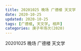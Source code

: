 ```yaml
---
title: 20201025 晚场 广德楼 天文学  
date: 2020-10-25
updated: 2020-10-25
tags: [广德楼, 天文学, 相声]
categories: 庚子年场次(2020) 
---
```

20201025 晚场 广德楼 天文学 


